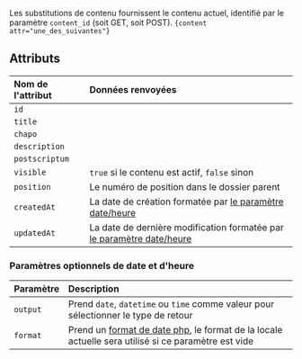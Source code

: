 Les substitutions de contenu fournissent le contenu actuel, identifié par le paramètre `content_id` (soit GET, soit POST).
`{content attr="une_des_suivantes"}`

## Attributs

| Nom de l'attribut | Données renvoyées                                                                                                 |
|:------------------|:------------------------------------------------------------------------------------------------------------------|
| `id`              |                                                                                                                   |
| `title`           |                                                                                                                   |
| `chapo`           |                                                                                                                   |
| ` description `   |                                                                                                                   |
| ` postscriptum `  |                                                                                                                   |
| ` visible `       | `true` si le contenu est actif, `false` sinon                                                                     |
| ` position `      | Le numéro de position dans le dossier parent                                                                      |
| ` createdAt `     | La date de création formatée par [le paramètre date/heure](#paramètres-optionnels-de-date-et-dheure)              |
| ` updatedAt `     | La date de dernière modification formatée par [le paramètre date/heure](#paramètres-optionnels-de-date-et-dheure) |

### Paramètres optionnels de date et d'heure
| Paramètre | Description                                                                                                                                              |
|:----------|:---------------------------------------------------------------------------------------------------------------------------------------------------------|
| `output`  | Prend `date`, `datetime` ou `time` comme valeur pour sélectionner le type de retour                                                                      |
| `format`  | Prend un [format de date php](https://www.php.net/manual/fr/datetime.format.php),  le format de la locale actuelle sera utilisé si ce paramètre est vide |